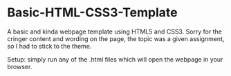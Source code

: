 # Basic-HTML-CSS3-Template

A basic and kinda webpage template using HTML5 and CSS3.
Sorry for the cringer content and wording on the page, the topic was a given assignment, so I had to stick to the theme.

Setup: simply run any of the .html files which will open the webpage in your browser.

